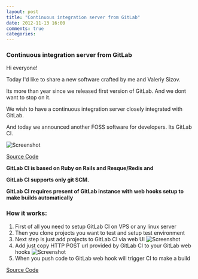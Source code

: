 ```yaml
---
layout: post
title: "Continuous integration server from GitLab"
date: 2012-11-13 16:00
comments: true
categories: 
---
```


### Continuous integration server from GitLab

Hi everyone!

Today I'd like to share a new software crafted by me and Valeriy Sizov. 

Its more than year since we released first version of GitLab. And we dont want to stop on it. 

We wish to have a continuous integration server closely integrated with GitLab.

And today we announced another FOSS software for developers. Its GitLab CI.

![Screenshot](/images/ci_1_0/gitlab_ci_preview.png)

<!-- more -->

[Source Code](https://github.com/gitlabhq/gitlab-ci)


**GitLab CI is based on Ruby on Rails and Resque/Redis and**

**GitLab CI supports only git SCM.**

**GitLab CI requires present of GitLab instance with web hooks setup to make builds automatically**

### How it works: 

1. First of all you need to setup GitLab CI on VPS or any linux server
2. Then you clone projects you want to test and setup test environment
3. Next step is just add projects to GitLab CI via web UI
  ![Screenshot](/images/gitlab_ci_new_project.png)
4. Add just copy HTTP POST url provided by GitLab CI to your GitLab web hooks
  ![Screenshot](/images/gitlab_ci_project.png)
5. When you push code to GitLab web hook will trigger CI to make a build


[Source Code](https://github.com/gitlabhq/gitlab-ci)
